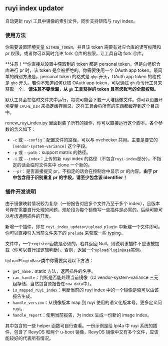 ## ruyi index updator

自动更新 ruyi 工具中镜像的索引文件，同步支持矩阵与 ruyi index。

### 使用方法

你需要设置环境变量 `GITHUB_TOKEN`，并且该 token 需要有对应仓库的读写权限和 pr 权限。或者你可以同时允许 fork 仓库的权限，让工具自动 fork 仓库。

**注意！**你直接从设置中获取到的 token 都是 personal token，但是向组织仓库进行 pr 时，该 token 是会被拒绝的。你需要使用一个 OAuth app token。最简单的辨别方法是，personal token 的格式是 `ghp` 开头，OAuth app token 的格式是 `gho` 开头。若你不知道如何获取 OAuth app token，可以通过 `gh` 命令行工具来获取一个。 **请注意不要泄漏，从 `gh` 工具获得的 token 具有您账号的全部权限。**

默认工具会在临时文件夹中运行，每次可能会下载一大堆镜像文件。你可以设置环境变量 `CACHE_DIR` 来指定缓存目录，这样工具会将所有的东西都缓存到这个目录中。

renew_ruyi_index.py 里面封装了所有的操作，你可以直接运行这个脚本。各个参数的含义如下：
- `-c` 或 `--config`：配置文件的路径，可以与 nvchecker 共用。主要是要它的 `[vendor-system-variance]` 这个字段。
- `-p` 或 `--path`：support matrix 的路径。
- `-i` 或 `--index`：上传的新 ruyi index 的路径（不包含`ruyi-index`部分）。不指定的话会临时文件夹中 clone 一个新的。
- `--pr`：是否直接提交 pr。不指定的话会在控制台中显示 pr 的内容。**由于 pr 中包含用于识别重复 pr 的字段，请至少包含该 identifier！**

### 插件开发说明

由于镜像映射情况较为复杂（一份报告对应多个文件乃至于多个 index），且版本号存在需要自行处理的问题，现阶段为每个镜像写一些插件是必需的。后续可能可以考虑通用插件的开发。

新增一个插件，即在 `ruyi_index_updator/upload_plugin` 中新建一个文件即可。你可以直接引入当前文件夹下的 `prelude` 来获取一些 typing。

文件中，一个`register`函数是必须的，若其返回 Null，则说明该插件不应该被加载（你可以自行加逻辑判断）。否则，返回一个`UploadPluginBase`实例。

`UploadPluginBase`类中你需要实现以下方法：
- `get_name`：static 方法，返回插件的名字。
- `can_handle`：判断是否能处理当前镜像（以 vendor-system-variance 三元组存储，当然包含原报告在`raw_data`中）。
- `is_mapped_ruyi_index`：判断当前的 ruyi index 中的一个镜像是否可以由该报告生成。
- `handle_version`：从镜像版本 map 到 ruyi 使用的语义化版本号。更多定义问 ruyi。
- `handle_report`：使用当前报告，为 index 生成一份新的 image index。

其中包含的一些 helper 函数可自行查看。一份示例是给 lpi4a 中 ruyi 系统的插件，包含了 RevyOS 和两个 u-boot 镜像，RevyOS 镜像中又有多个文件，应该能较好的代表所有情况。